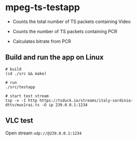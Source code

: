 # mpeg-ts-testapp

* Counts the total number of TS packets containing Video

* Counts the number of TS packets containing PCR

* Calculates bitrate from PCR

## Build and run the app on Linux

```
# build
(cd ./src && make)

# run
./src/testapp

# start test stream
tsp -v -I http https://tsduck.io/streams/italy-sardinia-dttv/mux1rai.ts -O ip 239.0.0.1:1234
```

## VLC test

Open stream ```udp://@239.0.0.1:1234```
